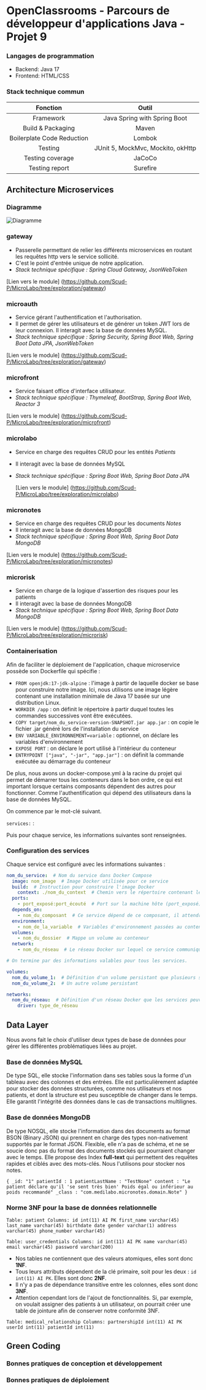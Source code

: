 # OpenClassrooms - Parcours de développeur d'applications Java - Projet 9

### Langages de programmation

* Backend: Java 17
* Frontend: HTML/CSS

### Stack technique commun

|          Fonction           |               Outil               |
|:---------------------------:|:---------------------------------:|
|          Framework          |   Java Spring with Spring Boot    |
|      Build & Packaging      |               Maven               |
| Boilerplate Code Reduction  |              Lombok               |
|           Testing           | JUnit 5, MockMvc, Mockito, okHttp |
|      Testing coverage       |              JaCoCo               |
|       Testing report        |             Surefire              |


## Architecture Microservices

### Diagramme

![Diagramme](https://i.imgur.com/XWkGunQ.png)

### gateway

* Passerelle permettant de relier les différents microservices en routant les requêtes http vers le service sollicité.
* C'est le point d'entrée unique de notre application.
* _Stack technique spécifique : Spring Cloud Gateway, JsonWebToken_

[Lien vers le module] (https://github.com/Scud-P/MicroLabo/tree/exploration/gateway)

### microauth

* Service gérant l'authentification et l'authorisation.
* Il permet de gérer les utilisateurs et de générer un token JWT lors de leur connexion. Il interagit avec la base de données MySQL.
* _Stack technique spécifique : Spring Security, Spring Boot Web, Spring Boot Data JPA, JsonWebToken_

[Lien vers le module] (https://github.com/Scud-P/MicroLabo/tree/exploration/gateway)

### microfront

* Service faisant office d'interface utilisateur.
* _Stack technique spécifique : Thymeleaf, BootStrap, Spring Boot Web, Reactor 3_

[Lien vers le module] (https://github.com/Scud-P/MicroLabo/tree/exploration/microfront)

### microlabo

* Service en charge des requêtes CRUD pour les entités _Patients_
* Il interagit avec la base de données MySQL
* _Stack technique spécifique : Spring Boot Web, Spring Boot Data JPA_

  [Lien vers le module] (https://github.com/Scud-P/MicroLabo/tree/exploration/microlabo)

### micronotes

* Service en charge des requêtes CRUD pour les documents _Notes_
* Il interagit avec la base de données MongoDB
* _Stack technique spécifique : Spring Boot Web, Spring Boot Data MongoDB_

[Lien vers le module] (https://github.com/Scud-P/MicroLabo/tree/exploration/micronotes)

### microrisk

* Service en charge de la logique d'assertion des risques pour les patients
* Il interagit avec la base de données MongoDB
* _Stack technique spécifique : Spring Boot Web, Spring Boot Data MongoDB_

[Lien vers le module] (https://github.com/Scud-P/MicroLabo/tree/exploration/microrisk)

### Containerisation

Afin de faciliter le déploiement de l'application, chaque microservice possède son Dockerfile qui spécifie :

* ``` FROM openjdk:17-jdk-alpine ``` : l'image à partir de laquelle docker se base pour construire notre image. Ici, nous utilisons une image légère contenant une installation minimale de Java 17 basée sur une distribution Linux.
* ``` WORKDIR /app ``` : on définit le répertoire à partir duquel toutes les commandes successives vont être exécutées.
* ``` COPY target/nom_du_service-version-SNAPSHOT.jar app.jar ``` : on copie le fichier .jar généré lors de l'installation du service
* ``` ENV VARIABLE_ENVIRONNEMENT=variable ``` : optionnel, on déclare les variables d'environnement
* ``` EXPOSE PORT ``` : on déclare le port utilisé à l'intérieur du conteneur
* ``` ENTRYPOINT ["java", "-jar", "app.jar"] ``` : on définit la commande exécutée au démarrage du conteneur

De plus, nous avons un docker-compose.yml à la racine du projet qui permet de démarrer tous les conteneurs dans le bon ordre, ce qui est important lorsque certains composants dépendent des autres pour fonctionner. Comme l'authentification qui dépend des utilisateurs dans la base de données MySQL.

On commence par le mot-clé suivant.

``` services: ``` :

Puis pour chaque service, les informations suivantes sont renseignées.

### Configuration des services

Chaque service est configuré avec les informations suivantes :

```yaml
nom_du_service:  # Nom du service dans Docker Compose
  image: nom_image  # Image Docker utilisée pour ce service
  build:  # Instruction pour construire l'image Docker
    context: ./nom_du_context  # Chemin vers le répertoire contenant le Dockerfile
  ports:
    - port_exposé:port_écouté  # Port sur la machine hôte (port_exposé) mappé au port dans le conteneur (port_écouté)
  depends_on:
    - nom_du_composant  # Ce service dépend de ce composant, il attendra que ce dernier soit démarré pour démarrer lui-même
  environment:
    - nom_de_la_variable  # Variables d'environnement passées au conteneur
  volumes:
    - nom_du_dossier  # Mappe un volume au conteneur
  network:
    - nom_du_réseau  # Le réseau Docker sur lequel ce service communique avec d'autres services

# On termine par des informations valables pour tous les services.

volumes:
  nom_du_volume_1:  # Définition d'un volume persistant que plusieurs services peuvent partager
  nom_du_volume_2:  # Un autre volume persistant

networks:
  nom_du_réseau:  # Définition d'un réseau Docker que les services peuvent utiliser pour communiquer
    driver: type_de_réseau
```

## Data Layer

Nous avons fait le choix d'utiliser deux types de base de données pour gérer les différentes problématiques liées au projet.

### Base de données MySQL

De type SQL, elle stocke l'information dans ses tables sous la forme d'un tableau avec des colonnes et des entrées.
Elle est particulièrement adaptée pour stocker des données structurées, comme nos utilisateurs et nos patients, et dont la structure est peu susceptible de changer dans le temps.
Elle garantit l'intégrité des données dans le cas de transactions multilignes.

### Base de données MongoDB

De type NOSQL, elle stocke l'information dans des documents au format BSON (Binary JSON) qui prennent en charge des types non-nativement supportés par le format JSON.
Flexible, elle n'a pas de schéma, et ne se soucie donc pas du format des documents stockés qui pourraient changer avec le temps. Elle propose des Index **full-text** qui permettent des requêtes rapides et ciblés avec des mots-clés.
Nous l'utilisons pour stocker nos notes.

`{
  _id: "1"
  patientId : 1
  patientLastName : "TestNone"
  content : "Le patient déclare qu'il 'se sent très bien' Poids égal ou inférieur au poids recommandé"
  _class : "com.medilabo.micronotes.domain.Note"
}`

### Norme 3NF pour la base de données relationnelle

`Table: patient
Columns:
id int(11) AI PK
first_name varchar(45)
last_name varchar(45)
birthdate date
gender varchar(1)
address varchar(45)
phone_number varchar(45)`

`Table: user_credentials
Columns:
id int(11) AI PK
name varchar(45)
email varchar(45)
password varchar(200)`

* Nos tables ne contiennent que des valeurs atomiques, elles sont donc **1NF**.
* Tous leurs attributs dépendent de la clé primaire, soit pour les deux : `id int(11) AI PK`. Elles sont donc **2NF**.
* Il n'y a pas de dépendance transitive entre les colonnes, elles sont donc **3NF**.
* Attention cependant lors de l'ajout de fonctionnalités. Si, par exemple, on voulait assigner des patients à un utilisateur, on pourrait créer une table de jointure afin de conserver notre conformité 3NF.

`Table: medical_relationship
Columns:
partnershipId int(11) AI PK
userId int(11)
patientId int(11)
`

## Green Coding

### Bonnes pratiques de conception et développement

### Bonnes pratiques de déploiement
